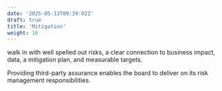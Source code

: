 ```yaml
---
date: '2025-05-13T09:39:02Z'
draft: true
title: 'Mitigation'
weight: 16
---
```


walk in with well spelled out risks, a clear connection to business impact, data, a mitigation plan, and measurable targets.

Providing third-party assurance enables the board to deliver on its risk management responsibilities.

